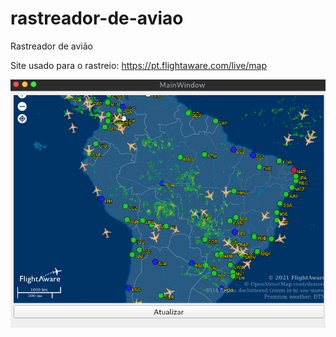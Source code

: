 # rastreador-de-aviao
Rastreador de avião

Site usado para o rastreio: https://pt.flightaware.com/live/map

<img src="imgs/exemplo.png">
